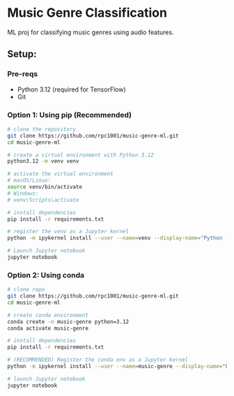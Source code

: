 # Music Genre Classification

ML proj for classifying music genres using audio features.

## Setup:

### Pre-reqs
- Python 3.12 (required for TensorFlow)
- Git

### Option 1: Using pip (Recommended)

```bash
# clone the repository
git clone https://github.com/rpc1001/music-genre-ml.git
cd music-genre-ml

# create a virtual environment with Python 3.12
python3.12 -m venv venv

# activate the virtual environment
# macOS/Linux:
source venv/bin/activate
# Windows:
# venv\Scripts\activate

# install dependencies
pip install -r requirements.txt

# register the venv as a Jupyter kernel
python -m ipykernel install --user --name=venv --display-name="Python (venv 3.12.2)"

# Launch Jupyter notebook
jupyter notebook
```

### Option 2: Using conda

```bash
# clone repo
git clone https://github.com/rpc1001/music-genre-ml.git
cd music-genre-ml

# create conda environment
conda create -n music-genre python=3.12
conda activate music-genre

# install dependencies
pip install -r requirements.txt

# (RECOMMENDED) Register the conda env as a Jupyter kernel
python -m ipykernel install --user --name=music-genre --display-name="Python (music-genre 3.12)"

# launch Jupyter notebook
jupyter notebook
```